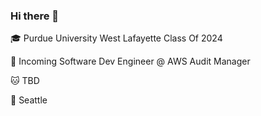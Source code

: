 ### Hi there 👋

🎓 Purdue University West Lafayette Class Of 2024

💼 Incoming Software Dev Engineer @ AWS Audit Manager

🐱 TBD

💼 Seattle

<!--
**Nanyi-Jiang/Nanyi-Jiang** is a ✨ _special_ ✨ repository because its `README.md` (this file) appears on your GitHub profile.

Here are some ideas to get you started:

- 🔭 I’m currently working on ...
- 🌱 I’m currently learning ...
- 👯 I’m looking to collaborate on ...
- 🤔 I’m looking for help with ...
- 💬 Ask me about ...
- 📫 How to reach me: ...
- 😄 Pronouns: ...
- ⚡ Fun fact: ...
-->

